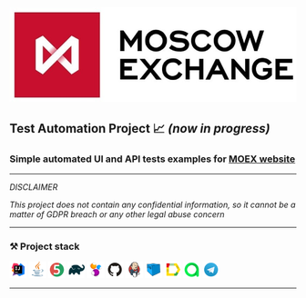 ![MOEX logo](https://github.com/Lena-Sazh/MOEX/blob/master/src/test/resources/images/MOEX_logo_en.jpg)

## Test Automation Project :chart_with_upwards_trend: *(now in progress)*
  
### Simple automated UI and API tests examples for <a href="https://moex.com">MOEX website</a>
____

*DISCLAIMER*

*This project does not contain any confidential information, so it cannot be a matter of GDPR breach or any other legal abuse concern*
____

### :hammer_and_pick: Project stack

<code><img height="30" title="IntelliJ IDEA" src="https://github.com/Lena-Sazh/Lena-Sazh/blob/main/src/test/resources/logo/Intelij_IDEA.svg"></code>
<code><img height="30" title="Java" src="https://github.com/Lena-Sazh/Lena-Sazh/blob/main/src/test/resources/logo/Java.svg"></code>
<code><img height="30" title="JUnit 5" src="https://github.com/Lena-Sazh/Lena-Sazh/blob/main/src/test/resources/logo/JUnit5.svg"></code>
<code><img height="30" title="Gradle" src="https://github.com/Lena-Sazh/Lena-Sazh/blob/main/src/test/resources/logo/Gradle.svg"></code>
<code><img height="30" title="Selenide" src="https://github.com/Lena-Sazh/Lena-Sazh/blob/main/src/test/resources/logo/Selenide.svg"></code>
<code><img height="30" title="GitHub" src="https://github.com/Lena-Sazh/Lena-Sazh/blob/main/src/test/resources/logo/Github.svg"></code>
<code><img height="30" title="Jenkins" src="https://github.com/Lena-Sazh/Lena-Sazh/blob/main/src/test/resources/logo/Jenkins.svg"></code>
<code><img height="30" title="Selenoid" src="https://github.com/Lena-Sazh/Lena-Sazh/blob/main/src/test/resources/logo/Selenoid.svg"></code>
<code><img height="30" title="Allure Report" src="https://github.com/Lena-Sazh/Lena-Sazh/blob/main/src/test/resources/logo/Allure_Report.svg"></code>
<code><img height="30" title="Allure TestOps" src="https://github.com/Lena-Sazh/Lena-Sazh/blob/main/src/test/resources/logo/Allure_EE.svg"></code>
<code><img height="30" title="Telegram" src="https://github.com/Lena-Sazh/Lena-Sazh/blob/main/src/test/resources/logo/Telegram.svg"></code>
____

<!--

:pushpin:

### :gear: Jenkins job
To run <a href="https://jenkins.autotests.cloud/job/SovaCapital_Tests/">job</a> we can choose "Run with parameters" option and pass **target params** for tests

![Jenkins job](https://github.com/Lena-Sazh/SovaCapital/blob/master/src/test/resources/images/Jenkins_params.png)
  
Or we can use these commands:
  
#### - with filled remote.properties:
```bash
gradle clean test
```

#### - without filled remote.properties:
```bash
gradle clean -DremoteDriverUrl=https://%s:%s@selenoid.autotests.cloud/wd/hub/ -DvideoStorage=https://selenoid.autotests.cloud/video/ -Dthreads=1 test
```

#### - serve Allure report:
```bash
allure serve build/allure-results
```
____  

### :bar_chart: Allure Report

After each test run we have detailed report about recent and previous test executions with test artifacts, attachments, history and graphs
  
#### Overview 

![Allure overview](https://github.com/Lena-Sazh/SovaCapital/blob/master/src/test/resources/images/Overview.png)
  
#### Suites

![Allure suites](https://github.com/Lena-Sazh/SovaCapital/blob/master/src/test/resources/images/Report.png)

#### Timelines

![Allure timeline](https://github.com/Lena-Sazh/SovaCapital/blob/master/src/test/resources/images/Timeline.png)

#### Attachments
  
![Allure attachments](https://github.com/Lena-Sazh/SovaCapital/blob/master/src/test/resources/images/Allure_Attach.png)


### :card_index_dividers: Allure TestOps

Here we also can see detailed information about test runs, but in addition we can manage test cases and create new ones
  
#### Test Cases
  
![Allure test cases](https://github.com/Lena-Sazh/SovaCapital/blob/master/src/test/resources/images/TestCases.png)

  
#### Dashboard
  
![Allure dashboard](https://github.com/Lena-Sazh/SovaCapital/blob/master/src/test/resources/images/Dashboard.png)

  
#### Graphs
  
![Allure graph](https://github.com/Lena-Sazh/SovaCapital/blob/master/src/test/resources/images/Graph.png)

  
#### Launches
  
![Allure launches](https://github.com/Lena-Sazh/SovaCapital/blob/master/src/test/resources/images/Launches.png)

  
### :mailbox: Telegram Bot

Test results are also send by Telegram bot as notifications with clickable link to Allure report
  
![Telegram bot](https://github.com/Lena-Sazh/SovaCapital/blob/master/src/test/resources/images/Bot.png)


### :arrow_forward: Video report example

And finally there is a short video report of test case execution
  
![Video report](https://github.com/Lena-Sazh/SovaCapital/blob/master/src/test/resources/images/Video.gif)

-->
